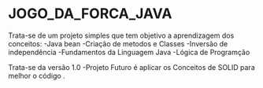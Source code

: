 # JOGO_DA_FORCA_JAVA

Trata-se de um projeto simples que tem objetivo a aprendizagem dos conceitos:
-Java bean
-Criação de metodos e Classes
-Inversão de independência
-Fundamentos da Linguagem Java
-Lógica de Programção


Trata-se da versão 1.0 
-Projeto Futuro é aplicar os Conceitos de SOLID para melhor o código .


